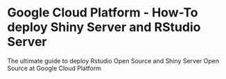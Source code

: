 # Google Cloud Platform - How-To deploy Shiny Server and RStudio Server
The ultimate guide to deploy Rstudio Open Source and Shiny Server Open Source at Google Cloud Platform
